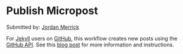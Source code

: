 # Publish Micropost

Submitted by: [Jordan Merrick](https://www.jordanmerrick.com)

For [Jekyll](https://jekyllrb.com/) users on [GitHub](https://github.com), this workflow creates new posts using the [GitHub API](https://developer.github.com/v3/repos/contents/). See this [blog post](https://www.jordanmerrick.com/posts/microblogging-workflow) for more information and instructions.